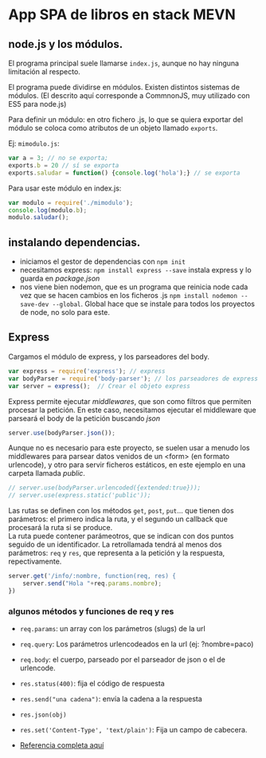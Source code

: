 # App SPA de libros en stack MEVN

## node.js y los módulos.

El programa principal suele llamarse `index.js`, aunque no hay ninguna limitación al respecto.

El programa puede dividirse en módulos. Existen distintos sistemas de módulos. (El descrito aquí corresponde a CommnonJS, muy utilizado con ES5 para node.js)

Para definir un módulo: en otro fichero .js, lo que se quiera exportar del módulo se coloca como atributos de un objeto llamado `exports`.

Ej: `mimodulo.js`:

```js
var a = 3; // no se exporta;
exports.b = 20 // sí se exporta
exports.saludar = function() {console.log('hola');} // se exporta
```

Para usar este módulo en index.js:

```js
var modulo = require('./mimodulo');
console.log(modulo.b);
modulo.saludar();
```

## instalando dependencias.
* iniciamos el gestor de dependencias con `npm init`
* necesitamos express: `npm install express --save` instala express y lo guarda en _package.json_
* nos viene bien nodemon, que es un programa que reinicia node cada vez que se hacen cambios en los
  ficheros .js `npm install nodemon --save-dev --global`. Global hace que se instale para todos los proyectos de node, no solo para este. 

## Express
Cargamos el módulo de express, y los parseadores del body.
```js
var express = require('express'); // express
var bodyParser = require('body-parser'); // los parseadores de express
var server = express();  // Crear el objeto express
```

Express permite ejecutar _middlewares_, que son como filtros que permiten procesar la petición. En este caso, necesitamos ejecutar el middleware que parseará el body de la petición buscando _json_

```js
server.use(bodyParser.json());
```

Aunque no es necesario para este proyecto, se suelen usar a menudo los middlewares para parsear datos venidos de un &lt;form&gt; (en formato urlencode), y otro para servir ficheros estáticos, en este ejemplo en una carpeta llamada _public_.

```js
// server.use(bodyParser.urlencoded({extended:true}));
// server.use(express.static('public'));
```

Las rutas se definen con los métodos `get`, `post`, `put`... que tienen dos parámetros: el primero indica la ruta, y el segundo un callback que procesará la ruta si se produce.  
La ruta puede contener parámeotros, que se indican con dos puntos seguido de un identificador.
La retrollamada tendrá al menos dos parámetros: `req` y `res`, que representa a la petición y la respuesta, repectivamente.

```js
server.get('/info/:nombre, function(req, res) {
    server.send("Hola "+req.params.nombre);
})
```

### algunos métodos y funciones de req y res

* `req.params`: un array con los parámetros (slugs) de la url
* `req.query`: Los parámetros urlencodeados en la url (ej: ?nombre=paco)
* `req.body`: el cuerpo, parseado por el parseador de json o el de urlencode.

* `res.status(400)`: fija el código de respuesta
* `res.send("una cadena")`: envía la cadena a la respuesta
* `res.json(obj)`
* `res.set('Content-Type', 'text/plain')`: Fija un campo de cabecera.

* [Referencia completa aquí](https://expressjs.com/es/api.html)
